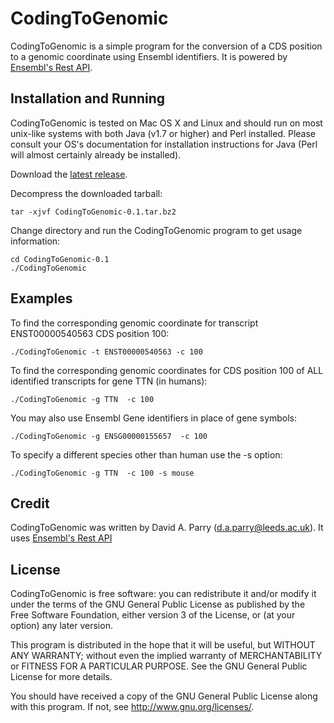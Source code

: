 # CodingToGenomic

CodingToGenomic is a simple program for the conversion of a CDS position to a genomic coordinate using Ensembl identifiers. It is powered by [Ensembl's Rest API](http://rest.ensembl.org/).

## Installation and Running 

CodingToGenomic is tested on Mac OS X and Linux and should run on most unix-like systems with both Java (v1.7 or higher) and Perl installed. Please consult your OS's documentation for installation instructions for Java (Perl will almost certainly already be installed).

Download the [latest release](https://github.com/gantzgraf/codingToGenomic/releases/latest).

Decompress the downloaded tarball:

    tar -xjvf CodingToGenomic-0.1.tar.bz2

Change directory and run the CodingToGenomic program to get usage information:

    cd CodingToGenomic-0.1
    ./CodingToGenomic

## Examples

To find the corresponding genomic coordinate for transcript ENST00000540563 CDS position 100:

    ./CodingToGenomic -t ENST00000540563 -c 100

To find the corresponding genomic coordinates for CDS position 100 of ALL identified transcripts for gene TTN (in humans):

    ./CodingToGenomic -g TTN  -c 100

You may also use Ensembl Gene identifiers in place of gene symbols:

    ./CodingToGenomic -g ENSG00000155657  -c 100 

To specify a different species other than human use the -s option:

    ./CodingToGenomic -g TTN  -c 100 -s mouse

## Credit

CodingToGenomic was written by David A. Parry (d.a.parry@leeds.ac.uk). It uses [Ensembl's Rest API](http://rest.ensembl.org/)

## License

CodingToGenomic is free software: you can redistribute it and/or modify it under the terms of the GNU General Public License as published by the Free Software Foundation, either version 3 of the License, or (at your option) any later version.

This program is distributed in the hope that it will be useful, but WITHOUT ANY WARRANTY; without even the implied warranty of MERCHANTABILITY or FITNESS FOR A PARTICULAR PURPOSE. See the GNU General Public License for more details.

You should have received a copy of the GNU General Public License along with this program. If not, see http://www.gnu.org/licenses/.
